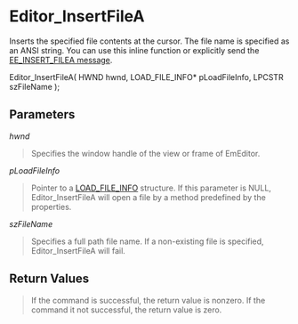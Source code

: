 # Editor\_InsertFileA

Inserts the specified file contents at the cursor. The file name is specified
as an ANSI string. You can use this inline function or explicitly send the
[EE\_INSERT\_FILEA message](../message/ee_insert_filea).

Editor\_InsertFileA( HWND hwnd, LOAD\_FILE\_INFO\* pLoadFileInfo, LPCSTR
szFileName );

## Parameters

_hwnd_

> Specifies the window handle of the view or frame of EmEditor.

_pLoadFileInfo_

> Pointer to a [LOAD\_FILE\_INFO](../structure/load_file_info) structure. If this parameter is NULL, Editor\_InsertFileA
> will open a file by a method predefined by the properties.

_szFileName_

> Specifies a full path file name. If a non-existing file is specified, Editor\_InsertFileA
> will fail.

## Return Values

> If the command is successful, the return value is nonzero. If the command
> it not successful, the return value is zero.
